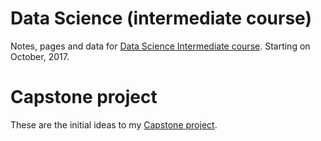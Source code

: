 # Data Science (intermediate course)
Notes, pages and data for [Data Science Intermediate course](https://www.springboard.com/workshops/data-science-intensive/learn/#/curriculum/1361). Starting on October, 2017.

# Capstone project
These are the initial ideas to my [Capstone project](capstone-ideas.md).


